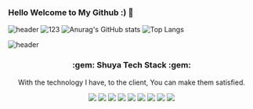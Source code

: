 ### Hello Welcome to My Github :) 👋

<!--
**ShuYa0728/shuya0728** is a ✨ _special_ ✨ repository because its `README.md` (this file) appears on your GitHub profile.

Here are some ideas to get you started:

- 🔭 I’m currently working on ...
- 🌱 I’m currently learning ...
- 👯 I’m looking to collaborate on ...
- 🤔 I’m looking for help with ...
- 💬 Ask me about ...
- 📫 How to reach me: ...
- 😄 Pronouns: ...
- ⚡ Fun fact: ...
-->

![header](https://capsule-render.vercel.app/api?text=NO.1GithubShuya&animation=scaleIn)
![123](https://user-images.githubusercontent.com/91036360/136677194-d378ac16-32d9-45df-af48-8f4934b85513.gif)
![Anurag's GitHub stats](https://github-readme-stats.vercel.app/api?username=ShuYa0728&&show_icons=true&theme=algolia)
![Top Langs](https://github-readme-stats.vercel.app/api/top-langs/?username=ShuYa0728&langs_count=10&layout=compact&theme=dark)<br/>

![header](https://capsule-render.vercel.app/api?type=waving&color=auto&height=300&section=header&text=Shuya&fontSize=90)
<h3 align="center">:gem: Shuya Tech Stack :gem:</h3>
<p align="center">With the technology I have, to the client,
You can make them satisfied.</p>
<p align="center"> 
  
  <img src="https://img.shields.io/badge/html-E34F26?style=for-the-badge&logo=html5&logoColor=white"> 
  <img src="https://img.shields.io/badge/css-1572B6?style=for-the-badge&logo=css3&logoColor=white"> 
  <img src="https://img.shields.io/badge/javascript-F7DF1E?style=for-the-badge&logo=javascript&logoColor=black"> 
  <img src="https://img.shields.io/badge/jquery-0769AD?style=for-the-badge&logo=jquery&logoColor=white"> 
  <img src="https://img.shields.io/badge/php-777BB4?style=for-the-badge&logo=php&logoColor=white">
  <img src="https://img.shields.io/badge/mysql-4479A1?style=for-the-badge&logo=mysql&logoColor=white"> 
  <img src="https://img.shields.io/badge/react-61DAFB?style=for-the-badge&logo=react&logoColor=black"> 
  <img src="https://img.shields.io/badge/bootstrap-7952B3?style=for-the-badge&logo=bootstrap&logoColor=white">
  <img src="https://img.shields.io/badge/github-181717?style=for-the-badge&logo=github&logoColor=white">
</p>

